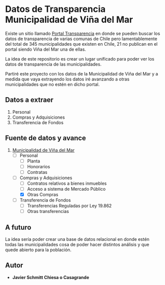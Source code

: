 # Datos de Transparencia Municipalidad de Viña del Mar

Existe un sitio llamado [Portal Transparencia](https://www.portaltransparencia.cl/PortalPdT/web/guest/opendata) en donde se pueden buscar los datos de transparencia de varias comunas de Chile pero lamentablemente del total de 345 municipalidades que existen en Chile, 21 no publican en el portal siendo Viña del Mar una de ellas.

La idea de este repositorio es crear un lugar unificado para poder ver los datos de transparencia de las municipalidades.

Partiré este proyecto con los datos de la Municipalidad de Viña del Mar y a medida que vaya extrayendo los datos iré avanzando a otras municipalidades que no estén en dicho portal.



## Datos a extraer
1. Personal
2. Compras y Adquisiciones
3. Transferencia de Fondos

## Fuente de datos y avance
1. [Municipalidad de Viña del Mar](https://transparencia.vinadelmarchile.cl/)
    - [ ] Personal
        - [ ] Planta
        - [ ] Honorarios
        - [ ] Contratas
    - [ ] Compras y Adquisiciones
        - [ ] Contratos relativos a bienes inmuebles
        - [ ] Acceso a sistema de Mercado Público
        - [x] Otras Compras
    - [ ] Transferencia de Fondos
        - [ ] Transferencias Reguladas por Ley 19.862
        - [ ] Otras transferencias

## A futuro
La idea sería poder crear una base de datos relacional en donde estén todas las municipalidades cosa de poder hacer distintos análisis y que quede abierto para la población.


## Autor
- **Javier Schmitt Chiesa o Casagrande**
